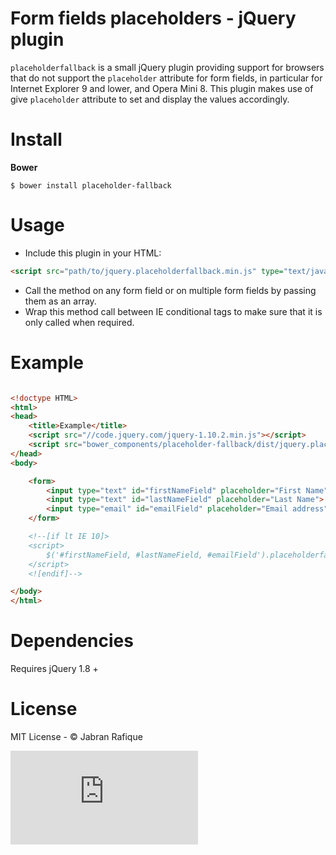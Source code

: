 # Form fields placeholders - jQuery plugin

`placeholderfallback` is a small jQuery plugin providing support for browsers that do not support the `placeholder` attribute for form fields, in particular for Internet Explorer 9 and lower, and Opera Mini 8. This plugin makes use of give `placeholder` attribute to set and display the values accordingly.

# Install

**Bower**

``` shell
$ bower install placeholder-fallback
```

# Usage

+ Include this plugin in your HTML:
``` html
<script src="path/to/jquery.placeholderfallback.min.js" type="text/javascript"></script>
```
+ Call the method on any form field or on multiple form fields by passing them as an array.
+ Wrap this method call between IE conditional tags to make sure that it is only called when required.

# Example

``` html

<!doctype HTML>
<html>
<head>
	<title>Example</title>
	<script src="//code.jquery.com/jquery-1.10.2.min.js"></script>
	<script src="bower_components/placeholder-fallback/dist/jquery.placeholderfallback.js"></script>
</head>
<body>

	<form>
		<input type="text" id="firstNameField" placeholder="First Name">
		<input type="text" id="lastNameField" placeholder="Last Name">
		<input type="email" id="emailField" placeholder="Email address">
	</form>

	<!--[if lt IE 10]>
	<script>
		$('#firstNameField, #lastNameField, #emailField').placeholderfallback();
	</script>
	<![endif]-->

</body>
</html>

```


# Dependencies

Requires jQuery 1.8 +

# License

MIT License - &copy; Jabran Rafique

[![Analytics](https://ga-beacon.appspot.com/UA-50688851-1/jquery.placeholderfallback.js)](https://github.com/igrigorik/ga-beacon)
